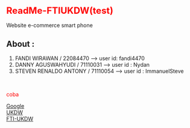 <html>

<head>
  <title>ReadMeTest</title>
</head>

<body>
  <h1 style="color:red; font-size:24">ReadMe-FTIUKDW(test)</h1>
  <p>Website e-commerce smart phone</p>
  <h2>About : </h2>
  <ol>
    <li>FANDI WIRAWAN / 22084470 --> user id: fandi4470</li>
    <li>DANNY AGUSWAHYUDI / 71110031 --> user id : Nydan</li>
    <li>STEVEN RENALDO ANTONY / 71110054 --> user id : ImmanuelSteve</li>
  </ol>
  <br/>
  <p style="color: #FF0000;"> coba</p>
  <a href= "http://www.google.com" target="_blank"> Google</a>
  <br/>
  <a href= "http://www.ukdw.ac.id" target="_blank"> UKDW </a>
  <br/>
  <a href= "http://www.ukdw.ac.id/id/page/view/55-teknik-informatika" target="_blank"> FTI-UKDW</a>

</body>

</html>

